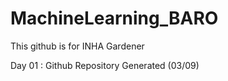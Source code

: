 # MachineLearning_BARO
This github is for INHA Gardener

Day 01 : Github Repository Generated (03/09)